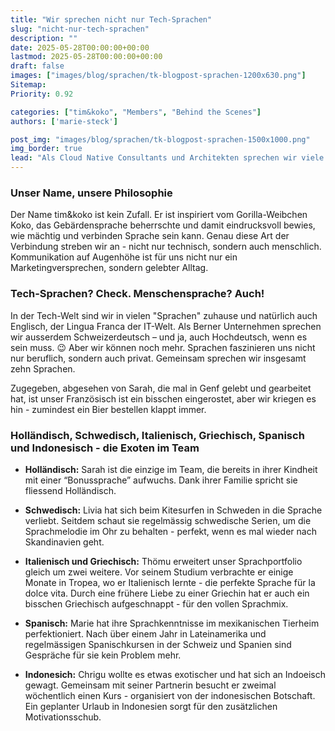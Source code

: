 ```yaml
---
title: "Wir sprechen nicht nur Tech-Sprachen"
slug: "nicht-nur-tech-sprachen"
description: ""
date: 2025-05-28T00:00:00+00:00
lastmod: 2025-05-28T00:00:00+00:00
draft: false
images: ["images/blog/sprachen/tk-blogpost-sprachen-1200x630.png"]
Sitemap:
Priority: 0.92

categories: ["tim&koko", "Members", "Behind the Scenes"]
authors: ['marie-steck']

post_img: "images/blog/sprachen/tk-blogpost-sprachen-1500x1000.png"
img_border: true
lead: "Als Cloud Native Consultants und Architekten sprechen wir viele Sprachen - nicht nur die der Maschinen. Unser Ansatz ist technologische Exzellenz kombiniert mit Kommunikation auf Augenhöhe."
---
```


### Unser Name, unsere Philosophie

Der Name tim&koko ist kein Zufall. Er ist inspiriert vom Gorilla-Weibchen Koko, das Gebärdensprache beherrschte und damit eindrucksvoll bewies, wie mächtig und verbinden Sprache sein kann. Genau diese Art der Verbindung streben wir an - nicht nur technisch, sondern auch menschlich. Kommunikation auf Augenhöhe ist für uns nicht nur ein Marketingversprechen, sondern gelebter Alltag.

### Tech-Sprachen? Check. Menschensprache? Auch!

In der Tech-Welt sind wir in vielen "Sprachen" zuhause und natürlich auch Englisch, der Lingua Franca der IT-Welt. Als Berner Unternehmen sprechen wir ausserdem Schweizerdeutsch – und ja, auch Hochdeutsch, wenn es sein muss. 😉
Aber wir können noch mehr. Sprachen faszinieren uns nicht nur beruflich, sondern auch privat. Gemeinsam sprechen wir insgesamt zehn Sprachen.

Zugegeben, abgesehen von Sarah, die mal in Genf gelebt und gearbeitet hat, ist unser Französisch ist ein bisschen eingerostet, aber wir kriegen es hin - zumindest ein Bier bestellen klappt immer.

### Holländisch, Schwedisch, Italienisch, Griechisch, Spanisch und Indonesisch - die Exoten im Team

- **Holländisch:** Sarah ist die einzige im Team, die bereits in ihrer Kindheit mit einer “Bonussprache” aufwuchs. Dank ihrer Familie spricht sie fliessend Holländisch.

- **Schwedisch:** Livia hat sich beim Kitesurfen in Schweden in die Sprache verliebt. Seitdem schaut sie regelmässig schwedische Serien, um die Sprachmelodie im Ohr zu behalten - perfekt, wenn es mal wieder nach Skandinavien geht.

- **Italienisch und Griechisch:** Thömu erweitert unser Sprachportfolio gleich um zwei weitere. Vor seinem Studium verbrachte er einige Monate in Tropea, wo er Italienisch lernte - die perfekte Sprache für la dolce vita. Durch eine frühere Liebe zu einer Griechin hat er auch ein bisschen Griechisch aufgeschnappt - für den vollen Sprachmix.

- **Spanisch:** Marie hat ihre Sprachkenntnisse im mexikanischen Tierheim perfektioniert. Nach über einem Jahr in Lateinamerika und regelmässigen Spanischkursen in der Schweiz und Spanien sind Gespräche für sie kein Problem mehr.

- **Indonesich:** Chrigu wollte es etwas exotischer und hat sich an Indoeisch gewagt. Gemeinsam mit seiner Partnerin besucht er zweimal wöchentlich einen Kurs - organisiert von der indonesischen Botschaft. Ein geplanter Urlaub in Indonesien sorgt für den zusätzlichen Motivationsschub.
